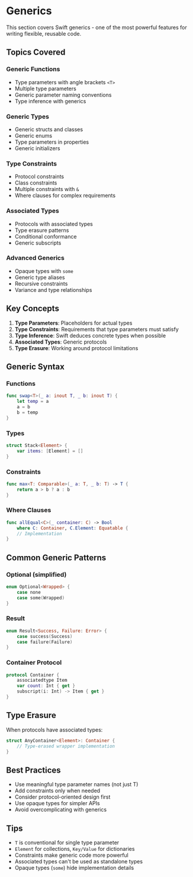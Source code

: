 # Generics

This section covers Swift generics - one of the most powerful features for writing flexible, reusable code.

## Topics Covered

### Generic Functions
- Type parameters with angle brackets `<T>`
- Multiple type parameters
- Generic parameter naming conventions
- Type inference with generics

### Generic Types
- Generic structs and classes
- Generic enums
- Type parameters in properties
- Generic initializers

### Type Constraints
- Protocol constraints
- Class constraints
- Multiple constraints with `&`
- Where clauses for complex requirements

### Associated Types
- Protocols with associated types
- Type erasure patterns
- Conditional conformance
- Generic subscripts

### Advanced Generics
- Opaque types with `some`
- Generic type aliases
- Recursive constraints
- Variance and type relationships

## Key Concepts

1. **Type Parameters**: Placeholders for actual types
2. **Type Constraints**: Requirements that type parameters must satisfy
3. **Type Inference**: Swift deduces concrete types when possible
4. **Associated Types**: Generic protocols
5. **Type Erasure**: Working around protocol limitations

## Generic Syntax

### Functions
```swift
func swap<T>(_ a: inout T, _ b: inout T) {
    let temp = a
    a = b
    b = temp
}
```

### Types
```swift
struct Stack<Element> {
    var items: [Element] = []
}
```

### Constraints
```swift
func max<T: Comparable>(_ a: T, _ b: T) -> T {
    return a > b ? a : b
}
```

### Where Clauses
```swift
func allEqual<C>(_ container: C) -> Bool 
    where C: Container, C.Element: Equatable {
    // Implementation
}
```

## Common Generic Patterns

### Optional (simplified)
```swift
enum Optional<Wrapped> {
    case none
    case some(Wrapped)
}
```

### Result
```swift
enum Result<Success, Failure: Error> {
    case success(Success)
    case failure(Failure)
}
```

### Container Protocol
```swift
protocol Container {
    associatedtype Item
    var count: Int { get }
    subscript(i: Int) -> Item { get }
}
```

## Type Erasure

When protocols have associated types:
```swift
struct AnyContainer<Element>: Container {
    // Type-erased wrapper implementation
}
```

## Best Practices

- Use meaningful type parameter names (not just T)
- Add constraints only when needed
- Consider protocol-oriented design first
- Use opaque types for simpler APIs
- Avoid overcomplicating with generics

## Tips

- `T` is conventional for single type parameter
- `Element` for collections, `Key/Value` for dictionaries
- Constraints make generic code more powerful
- Associated types can't be used as standalone types
- Opaque types (`some`) hide implementation details